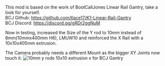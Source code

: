 This mod is based on the work of BootCallJones Linear Rail Gantry, take a look for yourself.\
BCJ Github: https://github.com/tlace17/K1-Linear-Rail-Gantry \
BCJ Discord: https://discord.gg/gRDr2ggNuM 

Now in testing, increased the Size of the Y rod to 10mm instead of 8mm(10mmx400mm H6), LMUW10 and reinforced the X Rail with a 10x10x405mm extrusion.

The Camera probably needs a different Mount as the bigger XY Joints now touch it.
![10mm y rods 10x10 extrusion x for BCJ Gantry](https://github.com/user-attachments/assets/d0c4bbfe-b080-443c-83f8-b9dedd07d319)
